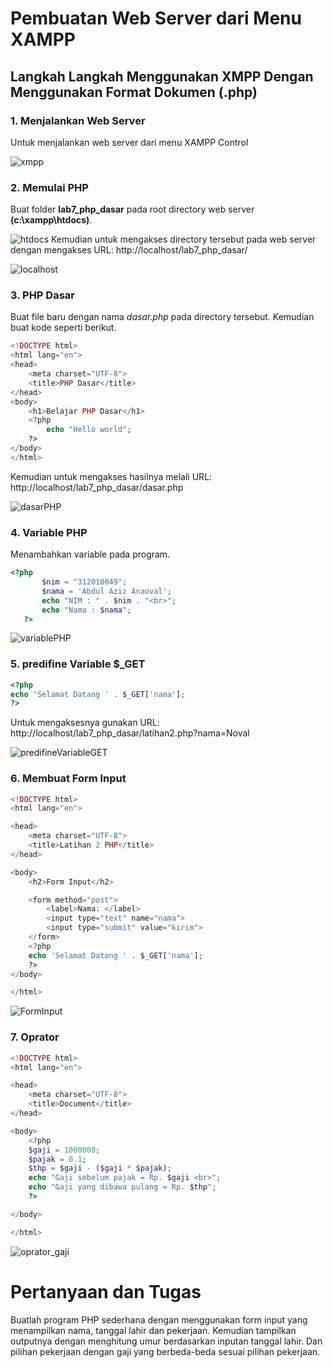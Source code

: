 # Pembuatan Web Server dari Menu XAMPP

## Langkah Langkah Menggunakan XMPP Dengan Menggunakan Format Dokumen (.php)

### 1. Menjalankan Web Server

Untuk menjalankan web server dari menu XAMPP Control

![xmpp](asset/img/xmppServer.png)

### 2. Memulai PHP

Buat folder **lab7_php_dasar** pada root directory web server **(c:\xampp\htdocs)**.

![htdocs](asset/img/htdocs.png)
Kemudian untuk mengakses directory tersebut pada web server dengan mengakses URL: http://localhost/lab7_php_dasar/

![localhost](asset/img/localhost.png)

### 3. PHP Dasar

Buat file baru dengan nama _dasar.php_ pada directory tersebut. Kemudian buat kode seperti berikut.

```php
<!DOCTYPE html>
<html lang="en">
<head>
    <meta charset="UTF-8">
    <title>PHP Dasar</title>
</head>
<body>
    <h1>Belajar PHP Dasar</h1>
    <?php
        echo "Hello world";
    ?>
</body>
</html>
```

Kemudian untuk mengakses hasilnya melali URL: http://localhost/lab7_php_dasar/dasar.php

![dasarPHP](asset/img/dasarPHP.png)

### 4. Variable PHP

Menambahkan variable pada program.

```php
<?php
       $nim = "312010049";
       $nama = 'Abdul Aziz Anaoval';
       echo "NIM : " . $nim . "<br>";
       echo "Nama : $nama";
   ?>
```

![variablePHP](asset/img/variablePHP.png)

### 5. predifine Variable $\_GET

```php
<?php
echo 'Selamat Datang ' . $_GET['nama'];
?>
```

Untuk mengaksesnya gunakan URL:
http://localhost/lab7_php_dasar/latihan2.php?nama=Noval

![predifineVariableGET](asset/img/predifineVariableGET.png)

### 6. Membuat Form Input

```php
<!DOCTYPE html>
<html lang="en">

<head>
    <meta charset="UTF-8">
    <title>Latihan 2 PHP</title>
</head>

<body>
    <h2>Form Input</h2>

    <form method="post">
        <label>Nama: </label>
        <input type="text" name="nama">
        <input type="submit" value="kirim">
    </form>
    <?php
    echo 'Selamat Datang ' . $_GET['nama'];
    ?>
</body>

</html>
```

![FormInput](asset/img/FormInput.png)

### 7. Oprator

```php
<!DOCTYPE html>
<html lang="en">

<head>
    <meta charset="UTF-8">
    <title>Document</title>
</head>

<body>
    <?php
    $gaji = 1000000;
    $pajak = 0.1;
    $thp = $gaji - ($gaji * $pajak);
    echo "Gaji sebelum pajak = Rp. $gaji <br>";
    echo "Gaji yang dibawa pulang = Rp. $thp";
    ?>

</body>

</html>
```
![oprator_gaji](asset/img/oprator.png)

# Pertanyaan dan Tugas

Buatlah program PHP sederhana dengan menggunakan form input yang menampilkan nama, tanggal lahir dan pekerjaan. Kemudian tampilkan outputnya dengan menghitung umur berdasarkan inputan tanggal lahir. Dan pilihan pekerjaan dengan gaji yang berbeda-beda sesuai pilihan pekerjaan.
